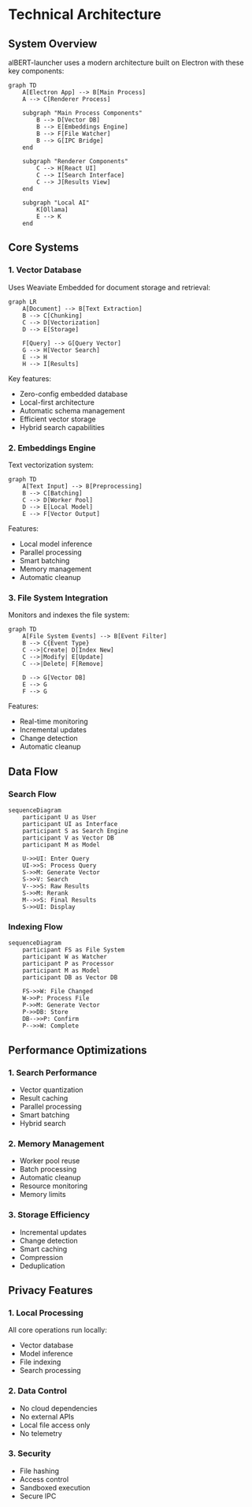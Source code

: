 # Technical Architecture

## System Overview

alBERT-launcher uses a modern architecture built on Electron with these key components:

```mermaid
graph TD
    A[Electron App] --> B[Main Process]
    A --> C[Renderer Process]
    
    subgraph "Main Process Components"
        B --> D[Vector DB]
        B --> E[Embeddings Engine]
        B --> F[File Watcher]
        B --> G[IPC Bridge]
    end
    
    subgraph "Renderer Components"
        C --> H[React UI]
        C --> I[Search Interface]
        C --> J[Results View]
    end

    subgraph "Local AI"
        K[Ollama]
        E --> K
    end
```

## Core Systems

### 1. Vector Database

Uses Weaviate Embedded for document storage and retrieval:

```mermaid
graph LR
    A[Document] --> B[Text Extraction]
    B --> C[Chunking]
    C --> D[Vectorization]
    D --> E[Storage]
    
    F[Query] --> G[Query Vector]
    G --> H[Vector Search]
    E --> H
    H --> I[Results]
```

Key features:
- Zero-config embedded database
- Local-first architecture
- Automatic schema management
- Efficient vector storage
- Hybrid search capabilities

### 2. Embeddings Engine

Text vectorization system:

```mermaid
graph TD
    A[Text Input] --> B[Preprocessing]
    B --> C[Batching]
    C --> D[Worker Pool]
    D --> E[Local Model]
    E --> F[Vector Output]
```

Features:
- Local model inference
- Parallel processing
- Smart batching
- Memory management
- Automatic cleanup

### 3. File System Integration

Monitors and indexes the file system:

```mermaid
graph TD
    A[File System Events] --> B[Event Filter]
    B --> C{Event Type}
    C -->|Create| D[Index New]
    C -->|Modify| E[Update]
    C -->|Delete| F[Remove]
    
    D --> G[Vector DB]
    E --> G
    F --> G
```

Features:
- Real-time monitoring
- Incremental updates
- Change detection
- Automatic cleanup

## Data Flow

### Search Flow

```mermaid
sequenceDiagram
    participant U as User
    participant UI as Interface
    participant S as Search Engine
    participant V as Vector DB
    participant M as Model
    
    U->>UI: Enter Query
    UI->>S: Process Query
    S->>M: Generate Vector
    S->>V: Search
    V-->>S: Raw Results
    S->>M: Rerank
    M-->>S: Final Results
    S->>UI: Display
```

### Indexing Flow

```mermaid
sequenceDiagram
    participant FS as File System
    participant W as Watcher
    participant P as Processor
    participant M as Model
    participant DB as Vector DB
    
    FS->>W: File Changed
    W->>P: Process File
    P->>M: Generate Vector
    P->>DB: Store
    DB-->>P: Confirm
    P-->>W: Complete
```

## Performance Optimizations

### 1. Search Performance

- Vector quantization
- Result caching
- Parallel processing
- Smart batching
- Hybrid search

### 2. Memory Management

- Worker pool reuse
- Batch processing
- Automatic cleanup
- Resource monitoring
- Memory limits

### 3. Storage Efficiency

- Incremental updates
- Change detection
- Smart caching
- Compression
- Deduplication

## Privacy Features

### 1. Local Processing

All core operations run locally:
- Vector database
- Model inference
- File indexing
- Search processing

### 2. Data Control

- No cloud dependencies
- No external APIs
- Local file access only
- No telemetry

### 3. Security

- File hashing
- Access control
- Sandboxed execution
- Secure IPC

